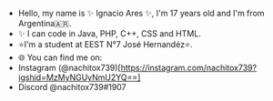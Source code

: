 -  Hello, my name is ✨ Ignacio Ares ✨, I'm 17 years old and I'm from Argentina🇦🇷. <br>
- ✨ I can code in Java, PHP, C++, CSS and HTML. <br>
- ⭐️I'm a student at EEST N°7 José Hernandéz⭐️.
- 🌐 You can find me on:
- Instagram (@nachitox739)[https://instagram.com/nachitox739?igshid=MzMyNGUyNmU2YQ==]
- Discord @nachitox739#1907
<!---
Nachitox739/Nachitox739 is a ✨ special ✨ repository because its `README.md` (this file) appears on your GitHub profile.
You can click the Preview link to take a look at your changes.
--->
